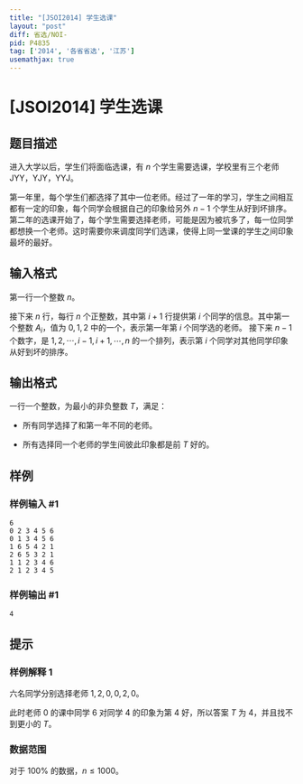 ```yaml
---
title: "[JSOI2014] 学生选课"
layout: "post"
diff: 省选/NOI-
pid: P4835
tag: ['2014', '各省省选', '江苏']
usemathjax: true
---
```


# [JSOI2014] 学生选课
## 题目描述

进入大学以后，学生们将面临选课，有 $n$ 个学生需要选课，学校里有三个老师 JYY，YJY，YYJ。

第一年里，每个学生们都选择了其中一位老师。经过了一年的学习，学生之间相互都有一定的印象，每个同学会根据自己的印象给另外 $n-1$ 个学生从好到坏排序。第二年的选课开始了，每个学生需要选择老师，可能是因为被坑多了，每一位同学都想换一个老师。这时需要你来调度同学们选课，使得上同一堂课的学生之间印象最坏的最好。
## 输入格式

第一行一个整数 $n$。

接下来 $n$ 行，每行 $n$ 个正整数，其中第 $i+1$ 行提供第 $i$ 个同学的信息。其中第一个整数 $A_i$，值为 $0,1,2$ 中的一个，表示第一年第 $i$ 个同学选的老师。
接下来 $n-1$ 个数字，是 $1,2,\cdots,i-1,i+1,\cdots,n$ 的一个排列，表示第 $i$ 个同学对其他同学印象从好到坏的排序。
## 输出格式

一行一个整数，为最小的非负整数 $T$，满足：

- 所有同学选择了和第一年不同的老师。

- 所有选择同一个老师的学生间彼此印象都是前 $T$ 好的。
## 样例

### 样例输入 #1
```
6
0 2 3 4 5 6
0 1 3 4 5 6
1 6 5 4 2 1
2 6 5 3 2 1
1 1 2 3 4 6
2 1 2 3 4 5
```
### 样例输出 #1
```
4
```
## 提示

### 样例解释 1

六名同学分别选择老师 $1,2,0,0,2,0$。

此时老师 $0$ 的课中同学 $6$ 对同学 $4$ 的印象为第 $4$ 好，所以答案 $T$ 为 $4$，并且找不到更小的 $T$。

### 数据范围

对于 $100\%$ 的数据，$n\leq 1000$。
